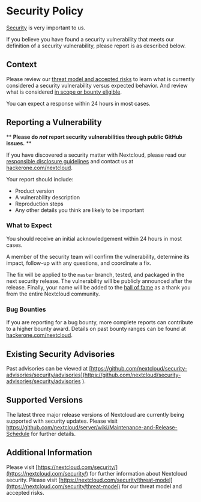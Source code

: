 # Security Policy

[Security](https://nextcloud.com/security/) is very important to us. 

If you believe you have found a security vulnerability that meets our definition of a security 
vulnerability, please report is as described below.

## Context

Please review our [threat model and accepted risks](https://nextcloud.com/security/threat-model) to learn what 
is currently considered a security vulnerability versus expected behavior. And review what is considered 
[in scope or bounty eligible](https://hackerone.com/nextcloud/policy_scopes).

You can expect a response within 24 hours in most cases.

## Reporting a Vulnerability

** **Please do _not_ report security vulnerabilities through public GitHub issues.** **

If you have discovered a security matter with Nextcloud, please read our
[responsible disclosure guidelines](https://nextcloud.com/security/) and contact us at
[hackerone.com/nextcloud](https://hackerone.com/nextcloud).

Your report should include:

- Product version
- A vulnerability description
- Reproduction steps
- Any other details you think are likely to be important

### What to Expect

You should receive an initial acknowledgement within 24 hours in most cases.

A member of the security team will confirm the vulnerability, determine its impact, follow-up with any questions, 
and coordinate a fix.

The fix will be applied to the `master` branch, tested, and packaged in the next security release.
The vulnerability will be publicly announced after the release. Finally, your name will be added
to the [hall of fame](https://hackerone.com/nextcloud/thanks) as a thank you from the entire Nextcloud 
community. 

### Bug Bounties

If you are reporting for a bug bounty, more complete reports can contribute to a higher bounty award. Details
on past bounty ranges can be found at [hackerone.com/nextcloud](https://hackerone.com/nextcloud).

## Existing Security Advisories

Past advisories can be viewed at
[https://github.com/nextcloud/security-advisories/security/advisories](https://github.com/nextcloud/security-advisories/security/advisories
).

## Supported Versions

The latest three major release versions of Nextcloud are currently being supported with security updates.
Please visit https://github.com/nextcloud/server/wiki/Maintenance-and-Release-Schedule for further details.

## Additional Information

Please visit [https://nextcloud.com/security/](https://nextcloud.com/security/) for further information about Nextcloud security.
Please visit [https://nextcloud.com/security/threat-model](https://nextcloud.com/security/threat-model) for our threat model and accepted risks.
